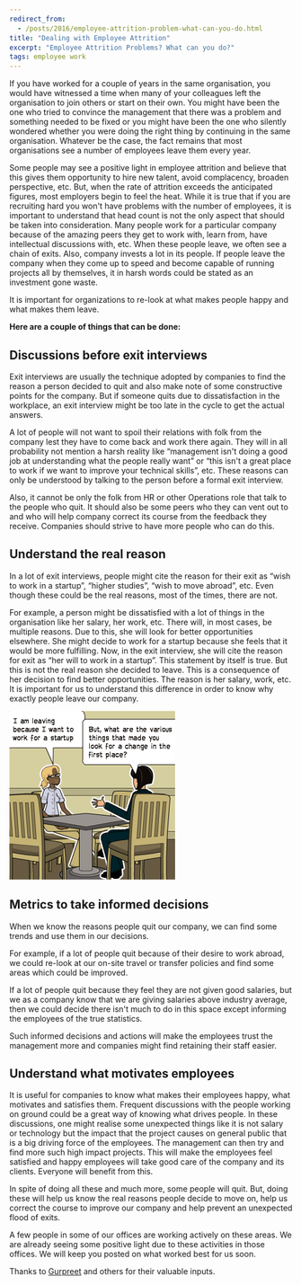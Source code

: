 ```yaml
---
redirect_from:
  - /posts/2016/employee-attrition-problem-what-can-you-do.html
title: "Dealing with Employee Attrition"
excerpt: "Employee Attrition Problems? What can you do?"
tags: employee work
---
```


If you have worked for a couple of years in the same organisation, you would have witnessed a time when many of your 
colleagues left the organisation to join others or start on their own. You might have been the one who tried to convince
the management that there was a problem and something needed to be fixed or you might have been the one who silently 
wondered whether you were doing the right thing by continuing in the same organisation. Whatever be the case, the fact
remains that most organisations see a number of employees leave them every year.

Some people may see a positive light in employee attrition and believe that this gives them opportunity to hire new 
talent, avoid complacency, broaden perspective, etc. But, when the rate of attrition exceeds the anticipated figures, 
most employers begin to feel the heat.
While it is true that if you are recruiting hard you won't have problems with the number of employees, it is important 
to understand that head count is not the only aspect that should be taken into consideration. Many people work for a 
particular company because of the amazing peers they get to work with, learn from, have intellectual discussions with, 
etc. When these people leave, we often see a chain of exits. Also, company invests a lot in its people. If people leave 
the company when they come up to speed and become capable of running projects all by themselves, it in harsh words could 
be stated as an investment gone waste.

It is important for organizations to re-look at what makes people happy and what makes them leave.

**Here are a couple of things that can be done:**
## Discussions before exit interviews

Exit interviews are usually the technique adopted by companies to find the reason a person decided to quit and also make
note of some constructive points for the company. But if someone quits due to dissatisfaction in the workplace, an exit
interview might be too late in the cycle to get the actual answers.

A lot of people will not want to spoil their relations with folk from the company lest they have to come back and work 
there again. They will in all probability not mention a harsh reality like “management isn't doing a good job at 
understanding what the people really want” or “this isn't a great place to work if we want to improve your technical
skills”, etc. These reasons can only be understood by talking to the person before a formal exit interview.

Also, it cannot be only the folk from HR or other Operations role that talk to the people who quit. It should also be 
some peers who they can vent out to and who will help company correct its course from the feedback they receive.
Companies should strive to have more people who can do this.

## Understand the real reason

In a lot of exit interviews, people might cite the reason for their exit as “wish to work in a startup”, “higher studies”, 
“wish to move abroad”, etc. Even though these could be the real reasons, most of the times, there are not.

For example, a person might be dissatisfied with a lot of things in the organisation like her salary, her work, etc. 
There will, in most cases, be multiple reasons. Due to this, she will look for better opportunities elsewhere. She might
decide to work for a startup because she feels that it would be more fulfilling. Now, in the exit interview, she will 
cite the reason for exit as “her will to work in a startup”. This statement by itself is true. But this is not the real 
reason she decided to leave. This is a consequence of her decision to find better opportunities. The reason is her 
salary, work, etc. It is important for us to understand this difference in order to know why exactly people leave our 
company.

![Find the real reason for employee exit](/assets/images/posts/employee-attrition-problem-what-can-you-do/find-real-reason-for-employee-exit.png)

## Metrics to take informed decisions

When we know the reasons people quit our company, we can find some trends and use them in our decisions. 

For example, if a lot of people quit because of their desire to work abroad, we could re-look at our on-site travel 
or transfer policies and find some areas which could be improved.

If a lot of people quit because they feel they are not given good salaries, but we as a company know that we are giving 
salaries above industry average, then we could decide there isn't much to do in this space except informing the 
employees of the true statistics.

Such informed decisions and actions will make the employees trust the management more and companies might find retaining 
their staff easier.

## Understand what motivates employees

It is useful for companies to know what makes their employees happy, what motivates and satisfies them. Frequent 
discussions with the people working on ground could be a great way of knowing what drives people. In these discussions,
one might realise some unexpected things like it is not salary or technology but the impact that the project causes on 
general public that is a big driving force of the employees. The management can then try and find more such high impact 
projects. This will make the employees feel satisfied and happy employees will take good care of the company and its 
clients. Everyone will benefit from this.

In spite of doing all these and much more, some people will quit. But, doing these will help us know the real reasons 
people decide to move on, help us correct the course to improve our company and help prevent an unexpected flood of 
exits.

A few people in some of our offices are working actively on these areas. We are already seeing some positive light due 
to these activities in those offices. We will keep you posted on what worked best for us soon.

Thanks to <a href="https://twitter.com/_zenx_" target="_blank">Gurpreet</a> and others for their valuable inputs.